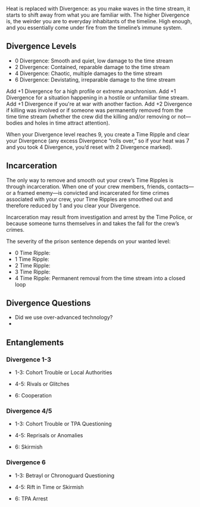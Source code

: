 Heat is replaced with Divergence: as you make waves in the time stream, it starts to shift away from what you are familiar with. The higher Divergence is, the weirder you are to everyday inhabitants of the timeline. High enough, and you essentially come under fire from the timeline’s immune system.

## Divergence Levels

* 0 Divergence: Smooth and quiet, low damage to the time stream
* 2 Divergence: Contained, reparable damage to the time stream
* 4 Divergence: Chaotic, multiple damages to the time stream
* 6 Divergence: Devistating, irreparable damage to the time stream

Add +1 Divergence for a high profile or extreme anachronism. Add +1 Divergence for a situation happening in a hostile or unfamiliar time stream. Add +1 Divergence if you're at war with another faction. Add +2 Divergence if killing was involved or if someone was permanently removed from the time time stream (whether the crew did the killing and/or removing or not—bodies and holes in time attract attention).

When your Divergence level reaches 9, you create a Time Ripple and clear your Divergence (any excess Divergence “rolls over,” so if your heat was 7 and you took 4 Divergence, you’d reset with 2 Divergence marked).

## Incarceration

The only way to remove and smooth out your crew’s Time Ripples is through incarceration. When one of your crew members, friends, contacts—or a framed enemy—is convicted and incarcerated for time crimes associated with your crew, your Time Ripples are smoothed out and therefore reduced by 1 and you clear your Divergence.

Incarceration may result from investigation and arrest by the Time Police, or because someone turns themselves in and takes the fall for the crew’s crimes.

The severity of the prison sentence depends on your wanted level:

* 0 Time Ripple: 
* 1 Time Ripple: 
* 2 Time Ripple: 
* 3 Time Ripple: 
* 4 Time Ripple: Permanent removal from the time stream into a closed loop

## Divergence Questions

* Did we use over-advanced technology?
* 

## Entanglements 

### Divergence 1-3

* 1-3: Cohort Trouble or Local Authorities

* 4-5: Rivals or Glitches

* 6: Cooperation

### Divergence 4/5

* 1-3: Cohort Trouble or TPA Questioning

* 4-5: Reprisals or Anomalies

* 6: Skirmish

### Divergence 6

* 1-3: Betrayl or Chronoguard Questioning

* 4-5: Rift in Time or Skirmish

* 6: TPA Arrest
